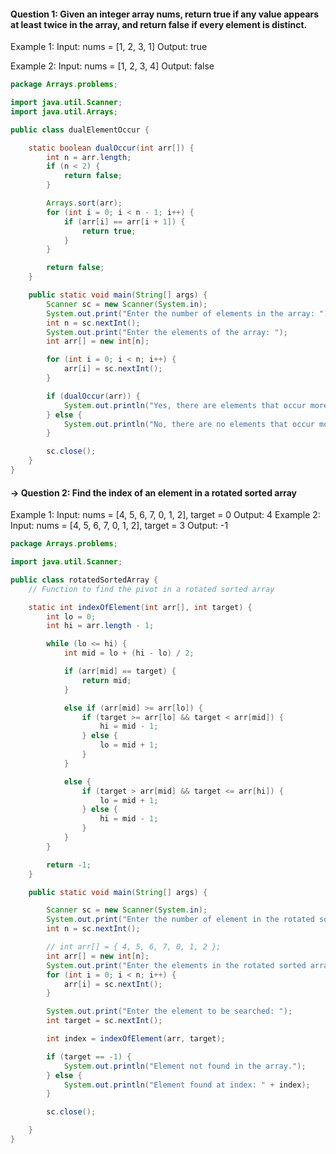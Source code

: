 #### Question 1: Given an integer array nums, return true if any value appears at least twice in the array, and return false if every element is distinct.

Example 1:
Input:
nums = [1, 2, 3, 1]
Output: true

Example 2:
Input:
nums = [1, 2, 3, 4]
Output: false

```java
package Arrays.problems;

import java.util.Scanner;
import java.util.Arrays;

public class dualElementOccur {

    static boolean dualOccur(int arr[]) {
        int n = arr.length;
        if (n < 2) {
            return false;
        }

        Arrays.sort(arr);
        for (int i = 0; i < n - 1; i++) {
            if (arr[i] == arr[i + 1]) {
                return true;
            }
        }

        return false;
    }

    public static void main(String[] args) {
        Scanner sc = new Scanner(System.in);
        System.out.print("Enter the number of elements in the array: ");
        int n = sc.nextInt();
        System.out.print("Enter the elements of the array: ");
        int arr[] = new int[n];

        for (int i = 0; i < n; i++) {
            arr[i] = sc.nextInt();
        }

        if (dualOccur(arr)) {
            System.out.println("Yes, there are elements that occur more than once in the array.");
        } else {
            System.out.println("No, there are no elements that occur more than once int the array.");
        }

        sc.close();
    }
}
```

#### -> Question 2: Find the index of an element in a rotated sorted array

Example 1: Input: nums = [4, 5, 6, 7, 0, 1, 2], target = 0 Output: 4
Example 2: Input: nums = [4, 5, 6, 7, 0, 1, 2], target = 3 Output: -1

```java
package Arrays.problems;

import java.util.Scanner;

public class rotatedSortedArray {
    // Function to find the pivot in a rotated sorted array

    static int indexOfElement(int arr[], int target) {
        int lo = 0;
        int hi = arr.length - 1;

        while (lo <= hi) {
            int mid = lo + (hi - lo) / 2;

            if (arr[mid] == target) {
                return mid;
            }

            else if (arr[mid] >= arr[lo]) {
                if (target >= arr[lo] && target < arr[mid]) {
                    hi = mid - 1;
                } else {
                    lo = mid + 1;
                }
            }

            else {
                if (target > arr[mid] && target <= arr[hi]) {
                    lo = mid + 1;
                } else {
                    hi = mid - 1;
                }
            }
        }

        return -1;
    }

    public static void main(String[] args) {

        Scanner sc = new Scanner(System.in);
        System.out.print("Enter the number of element in the rotated sorted array: ");
        int n = sc.nextInt();

        // int arr[] = { 4, 5, 6, 7, 0, 1, 2 };
        int arr[] = new int[n];
        System.out.print("Enter the elements in the rotated sorted array: ");
        for (int i = 0; i < n; i++) {
            arr[i] = sc.nextInt();
        }

        System.out.print("Enter the element to be searched: ");
        int target = sc.nextInt();

        int index = indexOfElement(arr, target);

        if (target == -1) {
            System.out.println("Element not found in the array.");
        } else {
            System.out.println("Element found at index: " + index);
        }

        sc.close();

    }
}
```
